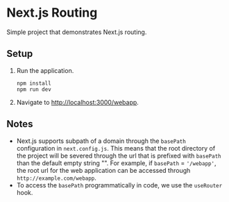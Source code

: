 # Next.js Routing

Simple project that demonstrates Next.js routing.

## Setup

1. Run the application.

   ```shell
   npm install
   npm run dev
   ```

1. Navigate to <http://localhost:3000/webapp>.

## Notes

* Next.js supports subpath of a domain through the `basePath` configuration in `next.config.js`. This means that the 
  root directory of the project will be severed through the url that is prefixed with `basePath` than the default 
  empty string "". For example, if `basePath` = `'/webapp'`, the root url for the web application can be accessed 
  through `http://example.com/webapp`.
* To access the `basePath` programmatically in code, we use the `useRouter` hook.

